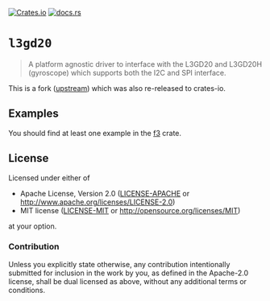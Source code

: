 [![Crates.io](https://img.shields.io/crates/v/l3gd20-fork)](https://crates.io/crates/l3gd20-fork)
[![docs.rs](https://img.shields.io/docsrs/l3gd20-fork)](https://docs.rs/l3gd20-fork)

# `l3gd20`

> A platform agnostic driver to interface with the L3GD20 and L3GD20H (gyroscope) which supports
> both the I2C and SPI interface.

This is a fork ([upstream](https://github.com/tstellanova/l3gd20)) which was also re-released to crates-io.

## Examples

You should find at least one example in the [f3] crate.

[f3]: https://docs.rs/f3/~0.5

## License

Licensed under either of

- Apache License, Version 2.0 ([LICENSE-APACHE](LICENSE-APACHE) or
  http://www.apache.org/licenses/LICENSE-2.0)
- MIT license ([LICENSE-MIT](LICENSE-MIT) or http://opensource.org/licenses/MIT)

at your option.

### Contribution

Unless you explicitly state otherwise, any contribution intentionally submitted for inclusion in the
work by you, as defined in the Apache-2.0 license, shall be dual licensed as above, without any
additional terms or conditions.
